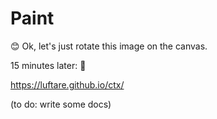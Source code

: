 # Paint

😊 Ok, let's just rotate this image on the canvas.

15 minutes later: 🤢

https://luftare.github.io/ctx/

(to do: write some docs)
